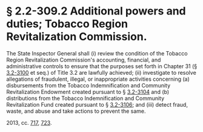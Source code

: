 # § 2.2-309.2 Additional powers and duties; Tobacco Region Revitalization Commission.

<p>The State Inspector General shall (i) review the condition of the Tobacco Region Revitalization Commission's accounting, financial, and administrative controls to ensure that the purposes set forth in Chapter 31 (§ <a href='http://law.lis.virginia.gov/vacode/3.2-3100/'>3.2-3100</a> et seq.) of Title 3.2 are lawfully achieved; (ii) investigate to resolve allegations of fraudulent, illegal, or inappropriate activities concerning (a) disbursements from the Tobacco Indemnification and Community Revitalization Endowment created pursuant to § <a href='http://law.lis.virginia.gov/vacode/3.2-3104/'>3.2-3104</a> and (b) distributions from the Tobacco Indemnification and Community Revitalization Fund created pursuant to § <a href='http://law.lis.virginia.gov/vacode/3.2-3106/'>3.2-3106</a>; and (iii) detect fraud, waste, and abuse and take actions to prevent the same.</p><p>2013, cc. <a href='http://lis.virginia.gov/cgi-bin/legp604.exe?131+ful+CHAP0717'>717</a>, <a href='http://lis.virginia.gov/cgi-bin/legp604.exe?131+ful+CHAP0723'>723</a>.</p>